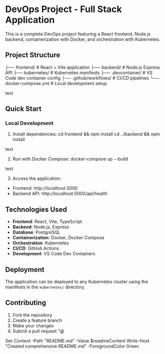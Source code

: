 # DevOps Project - Full Stack Application

This is a complete DevOps project featuring a React frontend, Node.js backend, containerization with Docker, and orchestration with Kubernetes.

## Project Structure
├── frontend/ # React + Vite application
├── backend/ # Node.js Express API
├── kubernetes/ # Kubernetes manifests
├── .devcontainer/ # VS Code dev container config
├── .github/workflows/ # CI/CD pipelines
└── docker-compose.yml # Local development setup

text

## Quick Start

### Local Development
1. Install dependencies:
cd frontend && npm install
cd ../backend && npm install

text

2. Run with Docker Compose:
docker-compose up --build

text

3. Access the application:
- Frontend: http://localhost:3000
- Backend API: http://localhost:5000/api/health

## Technologies Used

- **Frontend**: React, Vite, TypeScript
- **Backend**: Node.js, Express
- **Database**: PostgreSQL
- **Containerization**: Docker, Docker Compose
- **Orchestration**: Kubernetes
- **CI/CD**: GitHub Actions
- **Development**: VS Code Dev Containers

## Deployment

The application can be deployed to any Kubernetes cluster using the manifests in the `kubernetes/` directory.

## Contributing

1. Fork the repository
2. Create a feature branch
3. Make your changes
4. Submit a pull request
"@

Set-Content -Path "README.md" -Value $readmeContent
Write-Host "Created comprehensive README.md" -ForegroundColor Green